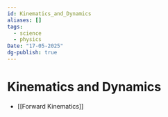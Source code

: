 ```yaml
---
id: Kinematics_and_Dynamics
aliases: []
tags:
  - science
  - physics
Date: "17-05-2025"
dg-publish: true
---
```

# Kinematics and Dynamics
- [[Forward Kinematics]]